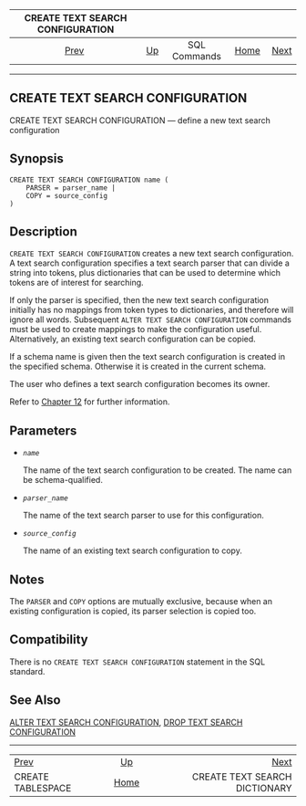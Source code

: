 <!--?xml version="1.0" encoding="UTF-8" standalone="no"?-->

|            CREATE TEXT SEARCH CONFIGURATION            |                                        |              |                                                       |                                                                      |
| :----------------------------------------------------: | :------------------------------------- | :----------: | ----------------------------------------------------: | -------------------------------------------------------------------: |
| [Prev](sql-createtablespace.html "CREATE TABLESPACE")  | [Up](sql-commands.html "SQL Commands") | SQL Commands | [Home](index.html "PostgreSQL 17devel Documentation") |  [Next](sql-createtsdictionary.html "CREATE TEXT SEARCH DICTIONARY") |

***

## CREATE TEXT SEARCH CONFIGURATION

CREATE TEXT SEARCH CONFIGURATION — define a new text search configuration

## Synopsis

    CREATE TEXT SEARCH CONFIGURATION name (
        PARSER = parser_name |
        COPY = source_config
    )

## Description

`CREATE TEXT SEARCH CONFIGURATION` creates a new text search configuration. A text search configuration specifies a text search parser that can divide a string into tokens, plus dictionaries that can be used to determine which tokens are of interest for searching.

If only the parser is specified, then the new text search configuration initially has no mappings from token types to dictionaries, and therefore will ignore all words. Subsequent `ALTER TEXT SEARCH CONFIGURATION` commands must be used to create mappings to make the configuration useful. Alternatively, an existing text search configuration can be copied.

If a schema name is given then the text search configuration is created in the specified schema. Otherwise it is created in the current schema.

The user who defines a text search configuration becomes its owner.

Refer to [Chapter 12](textsearch.html "Chapter 12. Full Text Search") for further information.

## Parameters

* *`name`*

    The name of the text search configuration to be created. The name can be schema-qualified.

* *`parser_name`*

    The name of the text search parser to use for this configuration.

* *`source_config`*

    The name of an existing text search configuration to copy.

## Notes

The `PARSER` and `COPY` options are mutually exclusive, because when an existing configuration is copied, its parser selection is copied too.

## Compatibility

There is no `CREATE TEXT SEARCH CONFIGURATION` statement in the SQL standard.

## See Also

[ALTER TEXT SEARCH CONFIGURATION](sql-altertsconfig.html "ALTER TEXT SEARCH CONFIGURATION"), [DROP TEXT SEARCH CONFIGURATION](sql-droptsconfig.html "DROP TEXT SEARCH CONFIGURATION")

***

|                                                        |                                                       |                                                                      |
| :----------------------------------------------------- | :---------------------------------------------------: | -------------------------------------------------------------------: |
| [Prev](sql-createtablespace.html "CREATE TABLESPACE")  |         [Up](sql-commands.html "SQL Commands")        |  [Next](sql-createtsdictionary.html "CREATE TEXT SEARCH DICTIONARY") |
| CREATE TABLESPACE                                      | [Home](index.html "PostgreSQL 17devel Documentation") |                                        CREATE TEXT SEARCH DICTIONARY |
